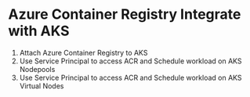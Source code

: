 # Azure Container Registry Integrate with AKS

1. Attach Azure Container Registry to AKS
2. Use Service Principal to access ACR and Schedule workload on AKS Nodepools
3. Use Service Principal to access ACR and Schedule workload on AKS Virtual Nodes
